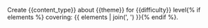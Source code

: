 Create {{content_type}} about {{theme}} for {{difficulty}} level{% if elements %} covering: {{ elements | join(', ') }}{% endif %}.
